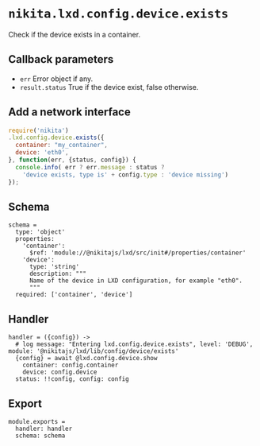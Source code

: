 
# `nikita.lxd.config.device.exists`

Check if the device exists in a container.

## Callback parameters

* `err`
  Error object if any.
* `result.status`
  True if the device exist, false otherwise.

## Add a network interface

```js
require('nikita')
.lxd.config.device.exists({
  container: "my_container",
  device: 'eth0',
}, function(err, {status, config}) {
  console.info( err ? err.message : status ?
    'device exists, type is' + config.type : 'device missing')
});
```

## Schema

    schema =
      type: 'object'
      properties:
        'container':
          $ref: 'module://@nikitajs/lxd/src/init#/properties/container'
        'device':
          type: 'string'
          description: """
          Name of the device in LXD configuration, for example "eth0".
          """
      required: ['container', 'device']

## Handler

    handler = ({config}) ->
      # log message: "Entering lxd.config.device.exists", level: 'DEBUG', module: '@nikitajs/lxd/lib/config/device/exists'
      {config} = await @lxd.config.device.show
        container: config.container
        device: config.device
      status: !!config, config: config

## Export

    module.exports =
      handler: handler
      schema: schema
